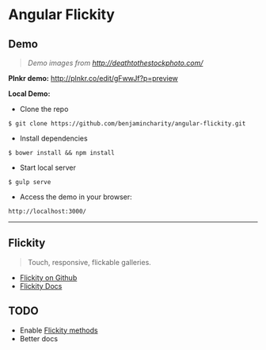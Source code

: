 # Angular Flickity

## Demo

> _Demo images from http://deathtothestockphoto.com/_

**Plnkr demo:** http://plnkr.co/edit/gFwwJf?p=preview

**Local Demo:**

- Clone the repo

```
$ git clone https://github.com/benjamincharity/angular-flickity.git
```

- Install dependencies

```
$ bower install && npm install
```

- Start local server

```
$ gulp serve
```

- Access the demo in your browser:

```
http://localhost:3000/
```

- - -

## Flickity

> Touch, responsive, flickable galleries.

- [Flickity on Github](https://github.com/metafizzy/flickity)
- [Flickity Docs](http://flickity.metafizzy.co/)

## TODO

- Enable [Flickity methods](http://flickity.metafizzy.co/api.html)
- Better docs

